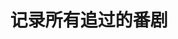 ---
title: 记录所有追过的番剧
banner_img: /img/lycorisrecoil_4.png
tags: 
    - 动画
    - 番剧
    - ACGN
categories: 
    - ACGN

###

---